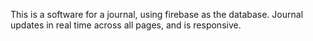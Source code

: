 This is a software for a journal, using firebase as the database. Journal updates in real time across all pages, and is responsive.
